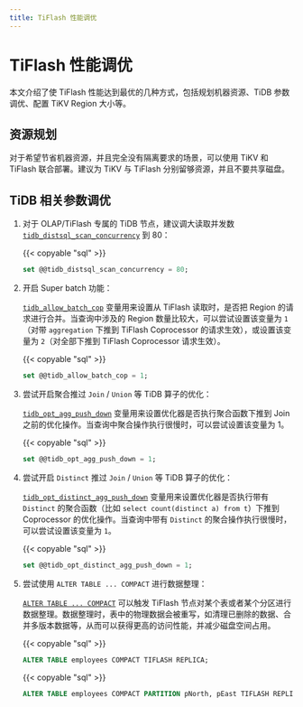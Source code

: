 ```yaml
---
title: TiFlash 性能调优
---
```


# TiFlash 性能调优

本文介绍了使 TiFlash 性能达到最优的几种方式，包括规划机器资源、TiDB 参数调优、配置 TiKV Region 大小等。

## 资源规划

对于希望节省机器资源，并且完全没有隔离要求的场景，可以使用 TiKV 和 TiFlash 联合部署。建议为 TiKV 与 TiFlash 分别留够资源，并且不要共享磁盘。

## TiDB 相关参数调优

1. 对于 OLAP/TiFlash 专属的 TiDB 节点，建议调大读取并发数 [`tidb_distsql_scan_concurrency`](/system-variables.md#tidb_distsql_scan_concurrency) 到 80：

    {{< copyable "sql" >}}

    ```sql
    set @@tidb_distsql_scan_concurrency = 80;
    ```

2. 开启 Super batch 功能：

    [`tidb_allow_batch_cop`](/system-variables.md#tidb_allow_batch_cop-从-v40-版本开始引入) 变量用来设置从 TiFlash 读取时，是否把 Region 的请求进行合并。当查询中涉及的 Region 数量比较大，可以尝试设置该变量为 `1`（对带 `aggregation` 下推到 TiFlash Coprocessor 的请求生效），或设置该变量为 `2`（对全部下推到 TiFlash Coprocessor 请求生效）。

    {{< copyable "sql" >}}

    ```sql
    set @@tidb_allow_batch_cop = 1;
    ```

3. 尝试开启聚合推过 `Join` / `Union` 等 TiDB 算子的优化：

    [`tidb_opt_agg_push_down`](/system-variables.md#tidb_opt_agg_push_down) 变量用来设置优化器是否执行聚合函数下推到 Join 之前的优化操作。当查询中聚合操作执行很慢时，可以尝试设置该变量为 1。

    {{< copyable "sql" >}}

    ```sql
    set @@tidb_opt_agg_push_down = 1;
    ```

4. 尝试开启 `Distinct` 推过 `Join` / `Union` 等 TiDB 算子的优化：

    [`tidb_opt_distinct_agg_push_down`](/system-variables.md#tidb_opt_distinct_agg_push_down) 变量用来设置优化器是否执行带有 `Distinct` 的聚合函数（比如 `select count(distinct a) from t`）下推到 Coprocessor 的优化操作。当查询中带有 `Distinct` 的聚合操作执行很慢时，可以尝试设置该变量为 `1`。

    {{< copyable "sql" >}}

    ```sql
    set @@tidb_opt_distinct_agg_push_down = 1;
    ```

5. 尝试使用 `ALTER TABLE ... COMPACT` 进行数据整理：

    [`ALTER TABLE ... COMPACT`](/sql-statements/sql-statement-alter-table-compact.md) 可以触发 TiFlash 节点对某个表或者某个分区进行数据整理。数据整理时，表中的物理数据会被重写，如清理已删除的数据、合并多版本数据等，从而可以获得更高的访问性能，并减少磁盘空间占用。

    {{< copyable "sql" >}}

    ```sql
    ALTER TABLE employees COMPACT TIFLASH REPLICA;
    ```

    {{< copyable "sql" >}}
    ```sql
    ALTER TABLE employees COMPACT PARTITION pNorth, pEast TIFLASH REPLICA;
    ```